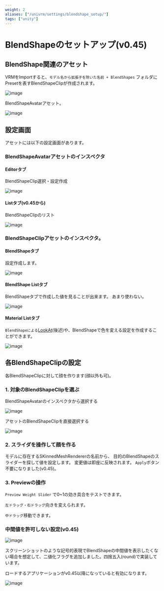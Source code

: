```yaml
---
weight: 2
aliases: ["/univrm/settings/blendshape_setup/"]
tags: ["unity"]
---
```


# BlendShapeのセットアップ(v0.45)

## BlendShape関連のアセット
VRMをImportすると、`モデル名から拡張子を除いた名前 + BlendShapes` フォルダにPresetを表すBlendShapeClipが作成されます。

![image](/_static/images/wiki/blendshapeclip_assets.png)

BlendShapeAvatarアセット。

![image](/_static/images/wiki/blendshapeavatar.png)


## 設定画面
アセットには以下の設定画面があります。

### BlendShapeAvatarアセットのインスペクタ

#### Editorタブ

BlendShapeClip選択・設定作成

![image](/_static/images/wiki/select_blendshapeavatar.png)

#### Listタブ(v0.45から)

BlendShapeClipのリスト

![image](/_static/images/wiki/list.png)

### BlendShapeClipアセットのインスペクタ。

#### BlendShapeタブ

設定作成します。

![image](/_static/images/wiki/alicia_binary.png)

#### BlendShape Listタブ

BlendShapeタブで作成した値を見ることが出来ます。
あまり使わない。

![image](/_static/images/wiki/blendshape_angry.png)

#### Material Listタブ

`BlendShapeによる`[LookAt](/univrm/lookat/lookat_blendshape)(後述)や、BlendShapeで色を変える設定を作成することができます。

![image](/_static/images/wiki/material_color.png)

## 各BlendShapeClipの設定

各BlendShapeClipに対して顔を作ります(顔以外も可)。

### 1. 対象のBlendShapeClipを選ぶ

BlendShapeAvatarのインスペクタから選択する

![image](/_static/images/wiki/select_blendshapeavatar.png)

アセットのBlendShapeClipを直接選択する

![image](/_static/images/wiki/select_blendshapeclip.png)

### 2. スライダを操作して顔を作る

モデルに存在するSKinnedMeshRendererの名前から、
目的のBlendShapeのスライダーを探して値を設定します。
変更値は即座に反映されます。
`Apply`ボタン不要になりました(v0.45)。

### 3. Previewの操作

`Preview Weight Slider` で0~1の効き具合をテストできます。

`左ドラッグ・右ドラッグ`向きを変えられます。

`中ドラッグ`移動できます。

### 中間値を許可しない設定(v0.45)

![image](/_static/images/wiki/alicia_binary.png)

スクリーンショットのような記号的表現でBlendShapeの中間値を表示したくない場合を想定して、二値化フラグを追加しました。四捨五入(round)で実装しています。

ロードするアプリケーションがv0.45以降になっていると有効になります。

![image](/_static/images/wiki/binary.png)




